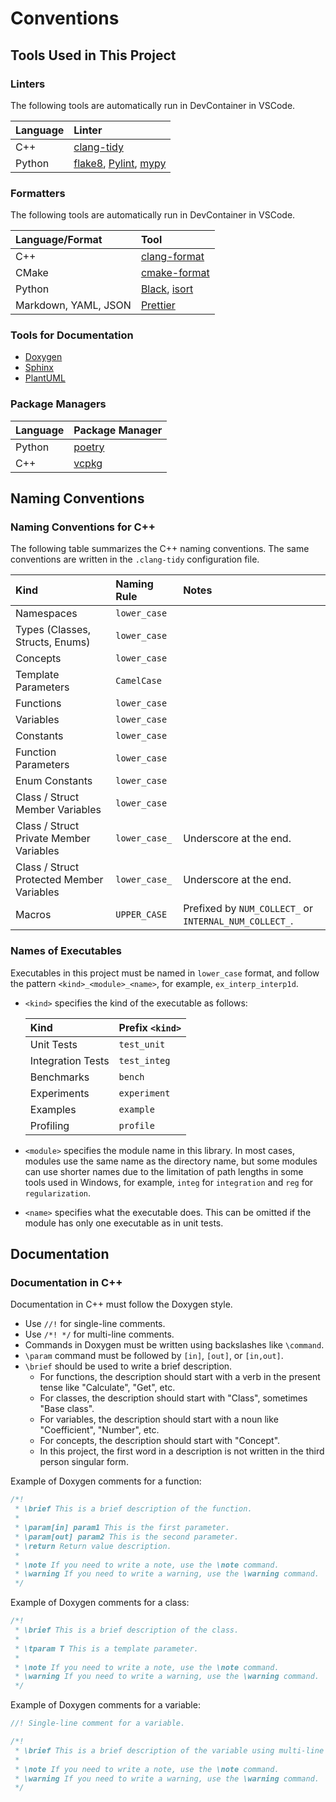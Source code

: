 # Conventions

## Tools Used in This Project

### Linters

The following tools are automatically run in DevContainer in VSCode.

| Language | Linter                                                                                                                                       |
| :------- | :------------------------------------------------------------------------------------------------------------------------------------------- |
| C++      | [clang-tidy](https://clang.llvm.org/extra/clang-tidy/)                                                                                       |
| Python   | [flake8](https://flake8.pycqa.org/en/latest/), [Pylint](https://pylint.pycqa.org/en/latest/), [mypy](https://mypy.readthedocs.io/en/stable/) |

### Formatters

The following tools are automatically run in DevContainer in VSCode.

| Language/Format      | Tool                                                                                      |
| :------------------- | :---------------------------------------------------------------------------------------- |
| C++                  | [clang-format](https://clang.llvm.org/docs/ClangFormat.html)                              |
| CMake                | [cmake-format](https://github.com/cheshirekow/cmake_format)                               |
| Python               | [Black](https://black.readthedocs.io/en/stable/), [isort](https://pycqa.github.io/isort/) |
| Markdown, YAML, JSON | [Prettier](https://prettier.io/)                                                          |

### Tools for Documentation

- [Doxygen](https://www.doxygen.nl/index.html)
- [Sphinx](https://www.sphinx-doc.org/)
- [PlantUML](https://plantuml.com/en/)

### Package Managers

| Language | Package Manager                      |
| :------- | :----------------------------------- |
| Python   | [poetry](https://python-poetry.org/) |
| C++      | [vcpkg](https://vcpkg.io)            |

## Naming Conventions

### Naming Conventions for C++

The following table summarizes the C++ naming conventions.
The same conventions are written in the `.clang-tidy` configuration file.

| Kind                                      | Naming Rule   | Notes                                                  |
| :---------------------------------------- | :------------ | :----------------------------------------------------- |
| Namespaces                                | `lower_case`  |                                                        |
| Types (Classes, Structs, Enums)           | `lower_case`  |                                                        |
| Concepts                                  | `lower_case`  |                                                        |
| Template Parameters                       | `CamelCase`   |                                                        |
| Functions                                 | `lower_case`  |                                                        |
| Variables                                 | `lower_case`  |                                                        |
| Constants                                 | `lower_case`  |                                                        |
| Function Parameters                       | `lower_case`  |                                                        |
| Enum Constants                            | `lower_case`  |                                                        |
| Class / Struct Member Variables           | `lower_case`  |                                                        |
| Class / Struct Private Member Variables   | `lower_case_` | Underscore at the end.                                 |
| Class / Struct Protected Member Variables | `lower_case_` | Underscore at the end.                                 |
| Macros                                    | `UPPER_CASE`  | Prefixed by `NUM_COLLECT_` or `INTERNAL_NUM_COLLECT_`. |

### Names of Executables

Executables in this project must be named in `lower_case` format,
and follow the pattern `<kind>_<module>_<name>`,
for example, `ex_interp_interp1d`.

- `<kind>` specifies the kind of the executable as follows:

  | Kind              | Prefix `<kind>` |
  | :---------------- | :-------------- |
  | Unit Tests        | `test_unit`     |
  | Integration Tests | `test_integ`    |
  | Benchmarks        | `bench`         |
  | Experiments       | `experiment`    |
  | Examples          | `example`       |
  | Profiling         | `profile`       |

- `<module>` specifies the module name in this library.
  In most cases, modules use the same name as the directory name,
  but some modules can use shorter names
  due to the limitation of path lengths in some tools used in Windows,
  for example, `integ` for `integration` and `reg` for `regularization`.

- `<name>` specifies what the executable does.
  This can be omitted if the module has only one executable
  as in unit tests.

## Documentation

### Documentation in C++

Documentation in C++ must follow the Doxygen style.

- Use `//!` for single-line comments.
- Use `/*! */` for multi-line comments.
- Commands in Doxygen must be written using backslashes like `\command`.
- `\param` command must be followed by `[in]`, `[out]`, or `[in,out]`.
- `\brief` should be used to write a brief description.
  - For functions, the description should start with a verb in the present tense
    like "Calculate", "Get", etc.
  - For classes, the description should start with "Class", sometimes "Base class".
  - For variables, the description should start with a noun
    like "Coefficient", "Number", etc.
  - For concepts, the description should start with "Concept".
  - In this project, the first word in a description is not written in the third person singular form.

Example of Doxygen comments for a function:

```cpp
/*!
 * \brief This is a brief description of the function.
 *
 * \param[in] param1 This is the first parameter.
 * \param[out] param2 This is the second parameter.
 * \return Return value description.
 *
 * \note If you need to write a note, use the \note command.
 * \warning If you need to write a warning, use the \warning command.
 */
```

Example of Doxygen comments for a class:

```cpp
/*!
 * \brief This is a brief description of the class.
 *
 * \tparam T This is a template parameter.
 *
 * \note If you need to write a note, use the \note command.
 * \warning If you need to write a warning, use the \warning command.
 */
```

Example of Doxygen comments for a variable:

```cpp
//! Single-line comment for a variable.
```

```cpp
/*!
 * \brief This is a brief description of the variable using multi-line comments.
 *
 * \note If you need to write a note, use the \note command.
 * \warning If you need to write a warning, use the \warning command.
 */
```
